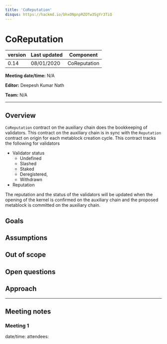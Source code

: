 ```yaml
---
title: 'CoReputation'
disqus: https://hackmd.io/bhxONpnpRZOTw3SgYr3TiQ
---
```


CoReputation
===

| version | Last updated | Component          |
| ------- | ------------ | ------------------ |
| 0.14    | 08/01/2020    | CoReputation |

**Meeting date/time:** N/A

**Editor:** Deepesh Kumar Nath

**Team:** N/A

---

## Overview
`CoReputation` contract on the auxiliary chain does the bookkeeping of validators. This contract on the auxiliary chain is in sync with the `Reputation` contract on origin for each metablock creation cycle. This contract tracks the following for validators
- Validator status
    - Undefined
    - Slashed
    - Staked
    - Deregistered,
    - Withdrawn
- Reputation

The reputation and the status of the validators will be updated when the opening of the kernel is confirmed on the auxiliary chain and the proposed metablock is committed on the auxiliary chain.

## Goals

## Assumptions

## Out of scope


## Open questions

## Approach
---
## Meeting notes
### Meeting 1
date/time:
attendees:
